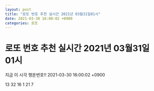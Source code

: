 ```yaml
---
layout: post
title: "로또 번호 추천 실시간 2021년 03월31일01시"
date: 2021-03-30 16:00:02 +0900
categories: 로또
---
```


# 로또 번호 추천 실시간 2021년 03월31일01시

지금 이 시각 행운번호!! 2021-03-30 16:00:02 +0900

 13  32  16  1  21  7 

